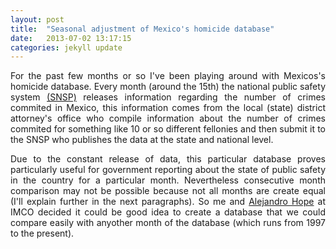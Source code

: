 ```yaml
---
layout: post
title:  "Seasonal adjustment of Mexico's homicide database"
date:   2013-07-02 13:17:15
categories: jekyll update
---
```


<p align="justify"> For the past few months or so I've been playing around with Mexicos's homicide database. Every month (around the 15th) the national public safety system <a href="http://www.secretariadoejecutivo.gob.mx/">(SNSP)</a> releases information regarding the number of crimes commited in Mexico, this information comes from the local (state) district attorney's office who compile information about the number of crimes commited for something like 10 or so different fellonies and then submit it to the SNSP who publishes the data at the state and national level. </p>

<p align="justify">Due to the constant release of data, this particular database proves particularly useful for government reporting about the state of public safety in the country for a particular month. Nevertheless consecutive month comparison may not be possible because not all months are create equal (I'll explain further in the next paragraphs). So me and <a href="http://www.twitter.com/ahope71">Alejandro Hope</a> at IMCO decided it could be good idea to create a database that we could compare easily with anyother month of the database (which runs from 1997 to the present). </p>








